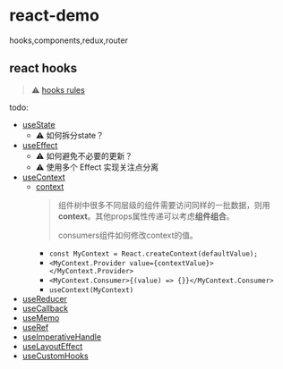# react-demo
hooks,components,redux,router

## react hooks
> ⚠️ [hooks rules](https://zh-hans.reactjs.org/docs/hooks-rules.html)

todo:
- [useState](https://reactjs.org/docs/hooks-reference.html#usestate)
  - ⚠️ 如何拆分state？
- [useEffect](https://reactjs.org/docs/hooks-reference.html#useeffect)
  - ⚠️ 如何避免不必要的更新？
  - ⚠️ 使用多个 Effect 实现关注点分离
- [useContext](https://reactjs.org/docs/hooks-reference.html#usecontext)
  - [context](https://zh-hans.reactjs.org/docs/context.html)
    > 组件树中很多不同层级的组件需要访问同样的一批数据，则用**context**。其他props属性传递可以考虑**组件组合**。
    > 
    > consumers组件如何修改context的值。
    - `const MyContext = React.createContext(defaultValue);`
    - `<MyContext.Provider value={contextValue}></MyContext.Provider>`
    - `<MyContext.Consumer>{(value) => {}}</MyContext.Consumer>`
    - `useContext(MyContext)`
- [useReducer](https://reactjs.org/docs/hooks-reference.html#usereducer)
- [useCallback](https://reactjs.org/docs/hooks-reference.html#usecallback)
- [useMemo](https://reactjs.org/docs/hooks-reference.html#usememo)
- [useRef](https://reactjs.org/docs/hooks-reference.html#useref)
- [useImperativeHandle]()
- [useLayoutEffect](https://reactjs.org/docs/hooks-reference.html#uselayouteffect)
- [useCustomHooks](https://reactjs.org/docs/hooks-custom.html#extracting-a-custom-hook)


